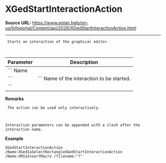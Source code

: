 # XGedStartInteractionAction

**Source URL:** https://www.eplan.help/en-us/Infoportal/Content/api/2026/XGedStartInteractionAction.html

---

```
 Starts an interaction of the graphical editor.
 
```

  

| Parameter | Description |
| --- | --- |
| ``` Name ``` | ``` Name of the interaction to be started. ``` |

**Remarks**

```
 The action can be used only interactively.
 
```

```
Interaction parameters can be appended with a slash after the interaction name.
```

**Example**

```
XGedStartInteractionAction /Name:XGedIaSelectRectangleXGedStartInteractionAction /Name:XMIaInsertMacro /filename:"?"
```